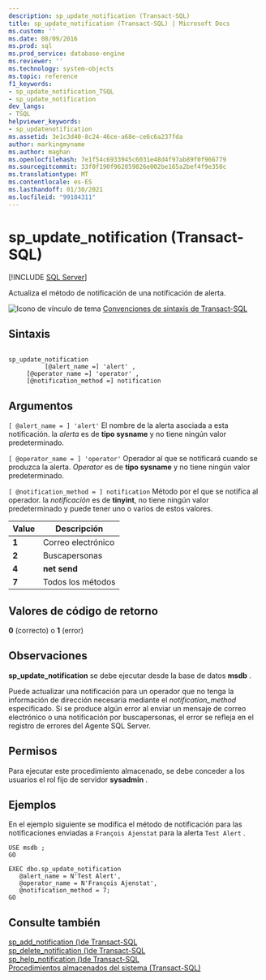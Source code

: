 ```yaml
---
description: sp_update_notification (Transact-SQL)
title: sp_update_notification (Transact-SQL) | Microsoft Docs
ms.custom: ''
ms.date: 08/09/2016
ms.prod: sql
ms.prod_service: database-engine
ms.reviewer: ''
ms.technology: system-objects
ms.topic: reference
f1_keywords:
- sp_update_notification_TSQL
- sp_update_notification
dev_langs:
- TSQL
helpviewer_keywords:
- sp_updatenotification
ms.assetid: 3e1c3d40-8c24-46ce-a68e-ce6c6a237fda
author: markingmyname
ms.author: maghan
ms.openlocfilehash: 7e1f54c6933945c6031e48d4f97ab89f0f966779
ms.sourcegitcommit: 33f0f190f962059826e002be165a2bef4f9e350c
ms.translationtype: MT
ms.contentlocale: es-ES
ms.lasthandoff: 01/30/2021
ms.locfileid: "99184311"
---
```

# <a name="sp_update_notification-transact-sql"></a>sp_update_notification (Transact-SQL)
[!INCLUDE [SQL Server](../../includes/applies-to-version/sqlserver.md)]

  Actualiza el método de notificación de una notificación de alerta.  

  
 ![Icono de vínculo de tema](../../database-engine/configure-windows/media/topic-link.gif "Icono de vínculo de tema") [Convenciones de sintaxis de Transact-SQL](../../t-sql/language-elements/transact-sql-syntax-conventions-transact-sql.md)  
  
## <a name="syntax"></a>Sintaxis  
  
```  
  
sp_update_notification  
          [@alert_name =] 'alert' ,  
     [@operator_name =] 'operator' ,  
     [@notification_method =] notification  
```  
  
## <a name="arguments"></a>Argumentos  
`[ @alert_name = ] 'alert'` El nombre de la alerta asociada a esta notificación. la *alerta* es de **tipo sysname** y no tiene ningún valor predeterminado.  
  
`[ @operator_name = ] 'operator'` Operador al que se notificará cuando se produzca la alerta. *Operator* es de **tipo sysname** y no tiene ningún valor predeterminado.  
  
`[ @notification_method = ] notification` Método por el que se notifica al operador. la *notificación* es de **tinyint**, no tiene ningún valor predeterminado y puede tener uno o varios de estos valores.  
  
|Value|Descripción|  
|-----------|-----------------|  
|**1**|Correo electrónico|  
|**2**|Buscapersonas|  
|**4**|**net send**|  
|**7**|Todos los métodos|  
  
## <a name="return-code-values"></a>Valores de código de retorno  
 **0** (correcto) o **1** (error)  
  
## <a name="remarks"></a>Observaciones  
 **sp_update_notification** se debe ejecutar desde la base de datos **msdb** .  
  
 Puede actualizar una notificación para un operador que no tenga la información de dirección necesaria mediante el *notification_method* especificado. Si se produce algún error al enviar un mensaje de correo electrónico o una notificación por buscapersonas, el error se refleja en el registro de errores del Agente SQL Server.  
  
## <a name="permissions"></a>Permisos  
 Para ejecutar este procedimiento almacenado, se debe conceder a los usuarios el rol fijo de servidor **sysadmin** .  
  
## <a name="examples"></a>Ejemplos  
 En el ejemplo siguiente se modifica el método de notificación para las notificaciones enviadas a `François Ajenstat` para la alerta `Test Alert` .  
  
```  
USE msdb ;  
GO  
  
EXEC dbo.sp_update_notification  
   @alert_name = N'Test Alert',  
   @operator_name = N'François Ajenstat',  
   @notification_method = 7;  
GO  
```  
  
## <a name="see-also"></a>Consulte también  
 [sp_add_notification &#40;&#41;de Transact-SQL ](../../relational-databases/system-stored-procedures/sp-add-notification-transact-sql.md)   
 [sp_delete_notification &#40;&#41;de Transact-SQL ](../../relational-databases/system-stored-procedures/sp-delete-notification-transact-sql.md)   
 [sp_help_notification &#40;&#41;de Transact-SQL ](../../relational-databases/system-stored-procedures/sp-help-notification-transact-sql.md)   
 [Procedimientos almacenados del sistema &#40;Transact-SQL&#41;](../../relational-databases/system-stored-procedures/system-stored-procedures-transact-sql.md)  
  
  
